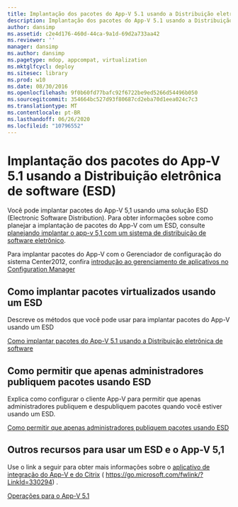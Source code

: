```yaml
---
title: Implantação dos pacotes do App-V 5.1 usando a Distribuição eletrônica de software (ESD)
description: Implantação dos pacotes do App-V 5.1 usando a Distribuição eletrônica de software (ESD)
author: dansimp
ms.assetid: c2e4d176-460d-44ca-9a1d-69d2a733aa42
ms.reviewer: ''
manager: dansimp
ms.author: dansimp
ms.pagetype: mdop, appcompat, virtualization
ms.mktglfcycl: deploy
ms.sitesec: library
ms.prod: w10
ms.date: 08/30/2016
ms.openlocfilehash: 9f0b60fd77bafc92f6722be9ed5266d54496b050
ms.sourcegitcommit: 354664bc527d93f80687cd2eba70d1eea024c7c3
ms.translationtype: MT
ms.contentlocale: pt-BR
ms.lasthandoff: 06/26/2020
ms.locfileid: "10796552"
---
```

# Implantação dos pacotes do App-V 5.1 usando a Distribuição eletrônica de software (ESD)


Você pode implantar pacotes do App-V 5,1 usando uma solução ESD (Electronic Software Distribution). Para obter informações sobre como planejar a implantação de pacotes do App-V com um ESD, consulte [planejando implantar o app-v 5,1 com um sistema de distribuição de software eletrônico](planning-to-deploy-app-v-51-with-an-electronic-software-distribution-system.md).

Para implantar pacotes do App-V com o Gerenciador de configuração do sistema Center2012, confira [introdução ao gerenciamento de aplicativos no Configuration Manager](https://go.microsoft.com/fwlink/?LinkId=281816)

## Como implantar pacotes virtualizados usando um ESD


Descreve os métodos que você pode usar para implantar pacotes do App-V usando um ESD

[Como implantar pacotes do App-V 5.1 usando a Distribuição eletrônica de software](how-to-deploy-app-v-51-packages-using-electronic-software-distribution.md)

## Como permitir que apenas administradores publiquem pacotes usando ESD


Explica como configurar o cliente App-V para permitir que apenas administradores publiquem e despubliquem pacotes quando você estiver usando um ESD.

[Como permitir que apenas administradores publiquem pacotes usando ESD](how-to-enable-only-administrators-to-publish-packages-by-using-an-esd51.md)






## Outros recursos para usar um ESD e o App-V 5,1


Use o link a seguir para obter mais informações sobre o [aplicativo de integração do App-V e do Citrix](https://go.microsoft.com/fwlink/?LinkId=330294 ) ( https://go.microsoft.com/fwlink/?LinkId=330294) .

[Operações para o App-V 5.1](operations-for-app-v-51.md)

 

 





